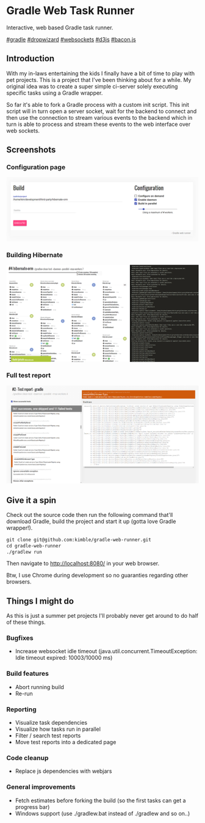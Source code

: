Gradle Web Task Runner
======================
Interactive, web based Gradle task runner.

[#gradle](http://gradle.org/)
[#dropwizard](http://dropwizard.io/)
[#websockets](https://developer.mozilla.org/en/docs/WebSockets)
[#d3js](http://d3js.org)
[#bacon.js](https://baconjs.github.io/)


Introduction
------------
With my in-laws entertaining the kids I finally have a bit of time to play with pet projects.
This is a project that I've been thinking about for a while. My original idea was to create a super
simple ci-server solely executing specific tasks using a Gradle wrapper.

So far it's able to fork a Gradle process with a custom init script. This init script will in turn
open a server socket, wait for the backend to connect and then use the connection to stream
various events to the backend which in turn is able to process and stream these events to the
web interface over web sockets.


Screenshots
------------------------

### Configuration page
![Configuration page](https://raw.githubusercontent.com/kimble/gradle-web-runner/master/screenshots/configuration-page.png)

### Building Hibernate
![Building hibernate](https://raw.githubusercontent.com/kimble/gradle-web-runner/master/screenshots/v5.png)

### Full test report
![Test report](https://raw.githubusercontent.com/kimble/gradle-web-runner/master/screenshots/full-test-report.png)



Give it a spin
--------------
Check out the source code then run the following command that'll download Gradle, build the project and start it up (gotta love Gradle wrapper!).

    git clone git@github.com:kimble/gradle-web-runner.git
    cd gradle-web-runner
    ./gradlew run

Then navigate to [http://localhost:8080/](http://localhost:8080/]) in your web browser.

Btw, I use Chrome during development so no guaranties regarding other browsers.




Things I might do
-----------------
As this is just a summer pet projects I'll probably never get around to do half of these things.


### Bugfixes

- Increase websocket idle timeout (java.util.concurrent.TimeoutException: Idle timeout expired: 10003/10000 ms)

### Build features

- Abort running build
- Re-run

### Reporting

- Visualize task dependencies
- Visualize how tasks run in parallel
- Filter / search test reports
- Move test reports into a dedicated page

### Code cleanup

- Replace js dependencies with webjars

### General improvements

- Fetch estimates before forking the build (so the first tasks can get a progress bar)
- Windows support (use ./gradlew.bat instead of ./gradlew and so on..)
